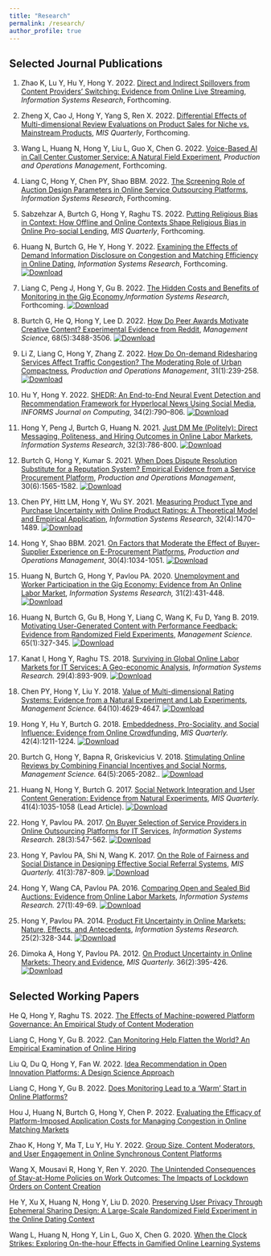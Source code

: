 ```yaml
---
title: "Research"
permalink: /research/
author_profile: true
---
```


<!-- ## Research Areas

### Digital Platform Design & Strategy
- Matching Markets, FinTech, Human-AI Interaction

### Digital Media & Content
- Live Streaming, Social Media, User-generated Content

### Societal Impact of Technology
- Future of Work, Sharing & Gig Economy, Monitoring

### Business Analytics
- Recommender Systems, Text Analytics, Business Value of Analytics

### Preferred Methods
- Econometrics, Experiments, Machine Learning, Deep Learning
 -->

## Selected Journal Publications

1. Zhao K, Lu Y, Hu Y, Hong Y. 2022. [Direct and Indirect Spillovers from Content Providers’ Switching: Evidence from Online Live Streaming](https://papers.ssrn.com/sol3/papers.cfm?abstract_id=3521508), *Information Systems Research*, Forthcoming.

1. Zheng X, Cao J, Hong Y, Yang S, Ren X. 2022. [Differential Effects of Multi-dimensional Review Evaluations on Product Sales for Niche vs. Mainstream Products](https://papers.ssrn.com/sol3/papers.cfm?abstract_id=3684996), *MIS Quarterly*, Forthcoming.

1. Wang L, Huang N, Hong Y, Liu L, Guo X, Chen G. 2022. [Voice-Based AI in Call Center Customer Service: A Natural Field Experiment](https://papers.ssrn.com/sol3/papers.cfm?abstract_id=3633100), *Production and Operations Management*, Forthcoming.

1. Liang C, Hong Y, Chen PY, Shao BBM. 2022. [The Screening Role of Auction Design Parameters in Online Service Outsourcing Platforms](https://papers.ssrn.com/sol3/papers.cfm?abstract_id=3161216), *Information Systems Research*, Forthcoming.

1. Sabzehzar A, Burtch G, Hong Y, Raghu TS. 2022. [Putting Religious Bias in Context: How Offline and Online Contexts Shape Religious Bias in Online Pro-social Lending](https://misq.umn.edu/putting-religious-bias-in-context-how-offline-and-online-context-shape-religious-bias-in-online-pro-social-lending.html), *MIS Quarterly*, Forthcoming.

1. Huang N, Burtch G, He Y, Hong Y. 2022. [Examining the Effects of Demand Information Disclosure on Congestion and Matching Efficiency in Online Dating](https://pubsonline.informs.org/doi/epdf/10.1287/isre.2022.1148), *Information Systems Research*, Forthcoming. [![Download](https://img.shields.io/badge/Download-blue.svg)](/paper-pdf/ISR_DemandDisclosure_2022.pdf)

1. Liang C, Peng J, Hong Y, Gu B. 2022. [The Hidden Costs and Benefits of Monitoring in the Gig Economy](https://pubsonline.informs.org/doi/abs/10.1287/isre.2022.1130),*Information Systems Research*, Forthcoming. [![Download](https://img.shields.io/badge/Download-blue.svg)](/paper-pdf/ISR_MonitoringDesign_2022.pdf)

1. Burtch G, He Q, Hong Y, Lee D. 2022. [How Do Peer Awards Motivate Creative Content? Experimental Evidence from Reddit](https://pubsonline.informs.org/doi/abs/10.1287/mnsc.2021.4040), *Management Science*, 68(5):3488-3506. [![Download](https://img.shields.io/badge/Download-blue.svg)](/paper-pdf/MS_Peer_Awards_2022.pdf)

1. Li Z, Liang C, Hong Y, Zhang Z. 2022. [How Do On-demand Ridesharing Services Affect Traffic Congestion? The Moderating Role of Urban Compactness](https://onlinelibrary.wiley.com/doi/10.1111/poms.13530), *Production and Operations Management*, 31(1):239-258. [![Download](https://img.shields.io/badge/Download-blue.svg)](/paper-pdf/POM_Congestion_2022.pdf)

1. Hu Y, Hong Y. 2022. [SHEDR: An End-to-End Neural Event Detection and Recommendation Framework for Hyperlocal News Using Social Media](https://pubsonline.informs.org/doi/abs/10.1287/ijoc.2021.1112), *INFORMS Journal on Computing*, 34(2):790–806. [![Download](https://img.shields.io/badge/Download-blue.svg)](/paper-pdf/JOC_SHEDR_2022.pdf)

1. Hong Y, Peng J, Burtch G, Huang N. 2021. [Just DM Me (Politely): Direct Messaging, Politeness, and Hiring Outcomes in Online Labor Markets](https://pubsonline.informs.org/doi/10.1287/isre.2021.1003), *Information Systems Research*, 32(3):786-800. [![Download](https://img.shields.io/badge/Download-blue.svg)](/paper-pdf/ISR_DM_2021.pdf)

1. Burtch G, Hong Y, Kumar S. 2021. [When Does Dispute Resolution Substitute for a Reputation System? Empirical Evidence from a Service Procurement Platform](https://onlinelibrary.wiley.com/doi/10.1111/poms.13341), *Production and Operations Management*, 30(6):1565-1582. [![Download](https://img.shields.io/badge/Download-blue.svg)](/paper-pdf/POM_DisputeResolution_2021.pdf)

1. Chen PY, Hitt LM, Hong Y, Wu SY. 2021. [Measuring Product Type and Purchase Uncertainty with Online Product Ratings: A Theoretical Model and Empirical Application](https://pubsonline.informs.org/doi/abs/10.1287/isre.2021.1041), *Information Systems Research*, 32(4):1470–1489. [![Download](https://img.shields.io/badge/Download-blue.svg)](/paper-pdf/ISR_Measuring_ProductType_2021.pdf)

1. Hong Y, Shao BBM. 2021. [On Factors that Moderate the Effect of Buyer-Supplier Experience on E-Procurement Platforms](https://onlinelibrary.wiley.com/doi/abs/10.1111/poms.13291), *Production and Operations Management*, 30(4):1034-1051. [![Download](https://img.shields.io/badge/Download-blue.svg)](/paper-pdf/POM_Buyer_Experience_2021.pdf)

1. Huang N, Burtch G, Hong Y, Pavlou PA. 2020. [Unemployment and Worker Participation in the Gig Economy: Evidence from An Online Labor Market](https://pubsonline.informs.org/doi/abs/10.1287/isre.2019.0896), *Information Systems Research,* 31(2):431-448. [![Download](https://img.shields.io/badge/Download-blue.svg)](/paper-pdf/ISR_GigUnemployment_2020.pdf)

1. Huang N, Burtch G, Gu B, Hong Y, Liang C, Wang K, Fu D, Yang B. 2019. [Motivating User-Generated Content with Performance Feedback: Evidence from Randomized Field Experiments](https://pubsonline.informs.org/doi/10.1287/mnsc.2017.2944), *Management Science.* 65(1):327-345. [![Download](https://img.shields.io/badge/Download-blue.svg)](/paper-pdf/MS_Performance_Feedback_2019.pdf)

1. Kanat I, Hong Y, Raghu TS. 2018. [Surviving in Global Online Labor Markets for IT Services: A Geo-economic Analysis](https://pubsonline.informs.org/doi/abs/10.1287/isre.2017.0751), *Information Systems Research.* 29(4):893-909. [![Download](https://img.shields.io/badge/Download-blue.svg)](/paper-pdf/ISR_Survival_in_OLM_2018.pdf)

1. Chen PY, Hong Y, Liu Y. 2018. [Value of Multi-dimensional Rating Systems: Evidence from a Natural Experiment and Lab Experiments](http://pubsonline.informs.org/doi/abs/10.1287/mnsc.2017.2852), *Management Science.* 64(10):4629-4647. [![Download](https://img.shields.io/badge/Download-blue.svg)](/paper-pdf/MS_MD_Systems_2018.pdf)

1. Hong Y, Hu Y, Burtch G. 2018. [Embeddedness, Pro-Sociality, and Social Influence: Evidence from Online Crowdfunding](https://aisel.aisnet.org/misq/vol42/iss4/11/), *MIS Quarterly.* 42(4):1211-1224. [![Download](https://img.shields.io/badge/Download-blue.svg)](/paper-pdf/MISQ_Embeddedness_2018.pdf)

1. Burtch G, Hong Y, Bapna R, Griskevicius V. 2018. [Stimulating Online Reviews by Combining Financial Incentives and Social Norms](http://pubsonline.informs.org/doi/abs/10.1287/mnsc.2016.2715), *Management Science.* 64(5):2065-2082.. [![Download](https://img.shields.io/badge/Download-blue.svg)](/paper-pdf/MS_Social_Norms_2018.pdf)

1. Huang N, Hong Y, Burtch G. 2017. [Social Network Integration and User Content Generation: Evidence from Natural Experiments](https://aisel.aisnet.org/misq/vol41/iss4/4/), *MIS Quarterly.* 41(4):1035-1058 (Lead Article). [![Download](https://img.shields.io/badge/Download-blue.svg)](/paper-pdf/MISQ_Social_Network_Integration_2017.pdf)

1. Hong Y, Pavlou PA. 2017. [On Buyer Selection of Service Providers in Online Outsourcing Platforms for IT Services](http://pubsonline.informs.org/doi/abs/10.1287/isre.2017.0709), *Information Systems Research.* 28(3):547-562. [![Download](https://img.shields.io/badge/Download-blue.svg)](/paper-pdf/ISR_Selection_Service_Providers_2017.pdf)

1. Hong Y, Pavlou PA, Shi N, Wang K. 2017. [On the Role of Fairness and Social Distance in Designing Effective Social Referral Systems](https://aisel.aisnet.org/misq/vol41/iss3/8/), *MIS Quarterly.* 41(3):787-809. [![Download](https://img.shields.io/badge/Download-blue.svg)](/paper-pdf/MISQ_Social_Referrals_2017.pdf)

1. Hong Y, Wang CA, Pavlou PA. 2016. [Comparing Open and Sealed Bid Auctions: Evidence from Online Labor Markets](https://doi.org/10.1287/isre.2015.0606), *Information Systems Research.* 27(1):49-69. [![Download](https://img.shields.io/badge/Download-blue.svg)](/paper-pdf/ISR_Auction_Design_2016.pdf)

1. Hong Y, Pavlou PA. 2014. [Product Fit Uncertainty in Online Markets: Nature, Effects, and Antecedents](https://doi.org/10.1287/isre.2014.0520), *Information Systems Research.* 25(2):328-344. [![Download](https://img.shields.io/badge/Download-blue.svg)](/paper-pdf/ISR_Product_Fit_Uncertainty_2014.pdf)

1. Dimoka A, Hong Y, Pavlou PA. 2012. [On Product Uncertainty in Online Markets: Theory and Evidence](https://aisel.aisnet.org/misq/vol36/iss2/6/), *MIS Quarterly.* 36(2):395-426. [![Download](https://img.shields.io/badge/Download-blue.svg)](/paper-pdf/MISQ_Product_Uncertainty_2012.pdf)


## Selected Working Papers

He Q, Hong Y, Raghu TS. 2022. [The Effects of Machine-powered Platform Governance: An Empirical Study of Content Moderation](https://papers.ssrn.com/sol3/papers.cfm?abstract_id=3767680)

Liang C, Hong Y, Gu B. 2022. [Can Monitoring Help Flatten the World? An Empirical Examination of Online Hiring](https://papers.ssrn.com/sol3/papers.cfm?abstract_id=3941309)

Liu Q, Du Q, Hong Y, Fan W. 2022. [Idea Recommendation in Open Innovation Platforms: A Design Science Approach](https://papers.ssrn.com/sol3/papers.cfm?abstract_id=3898894)

Liang C, Hong Y, Gu B. 2022. [Does Monitoring Lead to a ‘Warm’ Start in Online Platforms?](https://papers.ssrn.com/sol3/papers.cfm?abstract_id=2844920)

Hou J, Huang N, Burtch G, Hong Y, Chen P. 2022. [Evaluating the Efficacy of Platform-Imposed Application Costs for Managing Congestion in Online Matching Markets](https://papers.ssrn.com/sol3/papers.cfm?abstract_id=3946059)

Zhao K, Hong Y, Ma T, Lu Y, Hu Y. 2022. [Group Size, Content Moderators, and User Engagement in Online Synchronous Content Platforms](https://papers.ssrn.com/sol3/papers.cfm?abstract_id=4030879)

Wang X, Mousavi R, Hong Y, Ren Y. 2020. [The Unintended Consequences of Stay-at-Home Policies on Work Outcomes: The Impacts of Lockdown Orders on Content Creation](https://arxiv.org/abs/2011.15068)

He Y, Xu X, Huang N, Hong Y, Liu D. 2020. [Preserving User Privacy Through Ephemeral Sharing Design: A Large-Scale Randomized Field Experiment in the Online Dating Context](https://papers.ssrn.com/sol3/papers.cfm?abstract_id=3740782)

Wang L, Huang N, Hong Y, Lin L, Guo X, Chen G. 2020. [When the Clock Strikes: Exploring On-the-hour Effects in Gamified Online Learning Systems](https://papers.ssrn.com/sol3/papers.cfm?abstract_id=3693481)

